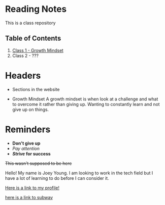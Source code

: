 # Reading Notes

This is a class repository

## Table of Contents

1. [Class 1 - Growth Mindset](Reflection.md)
2. Class 2 - ???

# Headers

- Sections in the website


- Growth Mindset
A growth mindset is when look at a challenge and what to overcome it rather than giving up. Wanting to constantly learn and not give up on things.

# Reminders
- **Don't give up**
- *Pay attention*
- **_Strive_ for success**

~~This wasn't supposed to be here~~

Hello! My name is Joey Young. I am looking to work in the tech field but I have a lot of learning to do before I can consider it.

[Here is a link to my profile!](https://github.com/Joey393d)

[here is a link to subway](https://www.subway.com/en-us)



